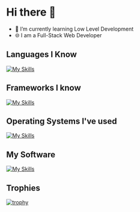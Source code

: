 # Hi there 👋

- 🌱 I’m currently learning Low Level Development
- 🌐 I am a Full-Stack Web Developer

## Languages I Know
[![My Skills](https://skillicons.dev/icons?i=js,html,css,python,c,java,postgres,cs,sass,bash,xml)](https://skillicons.dev)
## Frameworks I know
[![My Skills](https://skillicons.dev/icons?i=nodejs,react)](https://skillicons.dev)
## Operating Systems I've used
[![My Skills](https://skillicons.dev/icons?i=arch,windows,mint,debian,linux)](https://skillicons.dev)
## My Software
[![My Skills](https://skillicons.dev/icons?i=vim,vscode,neovim,npm,yarn,babel,atom,git,github,postman,powershell)](https://skillicons.dev)
## Trophies
[![trophy](https://github-profile-trophy.vercel.app/?username=Arnalv)](https://github.com/ryo-ma/github-profile-trophy)
